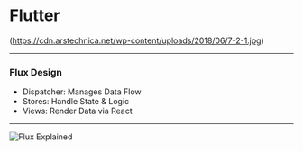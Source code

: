 # Flutter 

(https://cdn.arstechnica.net/wp-content/uploads/2018/06/7-2-1.jpg)

---

### Flux Design

- Dispatcher: Manages Data Flow
- Stores: Handle State & Logic
- Views: Render Data via React

---

![Flux Explained](https://facebook.github.io/flux/img/flux-simple-f8-diagram-explained-1300w.png)

